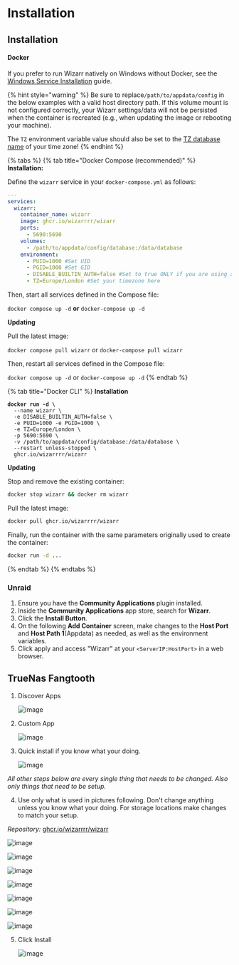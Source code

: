 # Installation

## Installation

#### Docker

If you prefer to run Wizarr natively on Windows without Docker, see
the [Windows Service Installation](windows-service.md) guide.

{% hint style="warning" %}
Be sure to replace`/path/to/appdata/config` in the below examples with a valid host directory path. If this volume mount is not configured correctly, your Wizarr settings/data will not be persisted when the container is recreated (e.g., when updating the image or rebooting your machine).

The `TZ` environment variable value should also be set to the [TZ database name](https://en.wikipedia.org/wiki/List_of_tz_database_time_zones) of your time zone!
{% endhint %}

{% tabs %}
{% tab title="Docker Compose (recommended)" %}
**Installation:**

Define the `wizarr` service in your `docker-compose.yml` as follows:

```yaml
---
services:
  wizarr:
    container_name: wizarr
    image: ghcr.io/wizarrrr/wizarr
    ports:
      - 5690:5690
    volumes:
      - /path/to/appdata/config/database:/data/database
    environment:
      - PUID=1000 #Set UID
      - PGID=1000 #Set GID
      - DISABLE_BUILTIN_AUTH=false #Set to true ONLY if you are using another auth provider (Authelia, Authentik, etc)
      - TZ=Europe/London #Set your timezone here
```

Then, start all services defined in the Compose file:

`docker compose up -d` **or** `docker-compose up -d`

**Updating**

Pull the latest image:

`docker compose pull wizarr` or `docker-compose pull wizarr`

Then, restart all services defined in the Compose file:

`docker compose up -d` or `docker-compose up -d`
{% endtab %}

{% tab title="Docker CLI" %}
**Installation**

<pre class="language-bash"><code class="lang-bash"><strong>docker run -d \
</strong>  --name wizarr \
  -e DISABLE_BUILTIN_AUTH=false \
  -e PUID=1000 -e PGID=1000 \
  -e TZ=Europe/London \
  -p 5690:5690 \
  -v /path/to/appdata/config/database:/data/database \
  --restart unless-stopped \
  ghcr.io/wizarrrr/wizarr
</code></pre>

**Updating**

Stop and remove the existing container:

```bash
docker stop wizarr && docker rm wizarr
```

Pull the latest image:

```bash
docker pull ghcr.io/wizarrrr/wizarr
```

Finally, run the container with the same parameters originally used to create the container:

```bash
docker run -d ...
```
{% endtab %}
{% endtabs %}

### Unraid

1. Ensure you have the **Community Applications** plugin installed.
2. Inside the **Community Applications** app store, search for **Wizarr**.
3. Click the **Install Button**.
4. On the following **Add Container** screen, make changes to the **Host Port** and **Host Path 1**(Appdata) as needed, as well as the environment variables.
5. Click apply and access "Wizarr" at your `<ServerIP:HostPort>` in a web browser.

## TrueNas Fangtooth

1.  Discover Apps

    ![image](https://github.com/user-attachments/assets/a99db34b-34f8-423c-8a56-617c87bf4c6a)
2.  Custom App

    ![image](https://github.com/user-attachments/assets/43e9ee74-3430-4dd5-8a82-0907f9877262)
3.  Quick install if you know what your doing.

    ![image](https://github.com/user-attachments/assets/fae99bb7-ee49-49cf-a611-007074a9ab5e)

_All other steps below are every single thing that needs to be changed. Also only things that need to be setup._

4. Use only what is used in pictures following. Don't change anything unless you know what your doing. For storage locations make changes to match your setup.

_Repository:_ [ghcr.io/wizarrrr/wizarr](ghcr.io/wizarrrr/wizarr/)

![image](https://github.com/user-attachments/assets/e4a91eb3-58d8-4ab5-8f1c-fdb775b408a6)

![image](https://github.com/user-attachments/assets/d44dec66-d520-4e2d-a6d3-6ea623c457c5)

![image](https://github.com/user-attachments/assets/f8ebb365-7404-4417-af70-b0f81a1275ba)

![image](https://github.com/user-attachments/assets/5888758f-4c4b-4756-b168-78647d5e6bd5)

![image](https://github.com/user-attachments/assets/d4e05d81-8e49-418c-a86c-1804ed0f002d)

![image](https://github.com/user-attachments/assets/c6737814-b871-46cd-900f-3a51e42bd4b9)

![image](https://github.com/user-attachments/assets/27c6e67b-eabe-4d40-b237-400d237f634e)

5.  Click Install

    ![image](https://github.com/user-attachments/assets/41a7a6df-cb5d-4379-8272-f622ac837235)
